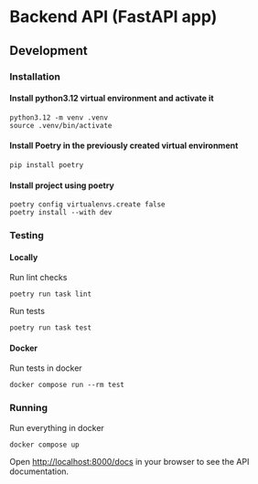 # Backend API (FastAPI app)

## Development
### Installation
#### Install python3.12 virtual environment and activate it
```commandline
python3.12 -m venv .venv
source .venv/bin/activate
```
#### Install Poetry in the previously created virtual environment
```commandline
pip install poetry
```
#### Install project using poetry
```commandline
poetry config virtualenvs.create false
poetry install --with dev
```

### Testing
#### Locally
Run lint checks
```commandline
poetry run task lint
```
Run tests
```commandline
poetry run task test
```

#### Docker
Run tests in docker
```commandline
docker compose run --rm test
```


### Running
Run everything in docker
```commandline
docker compose up
```
Open [http://localhost:8000/docs](http://localhost:8000/docs) in your browser to see the API documentation.
